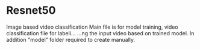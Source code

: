 # Resnet50
 Image based video classification
Main file is for model training, video classification file for labeli…
…ng the input video based on trained model. In addition "model" folder required to create manually.
